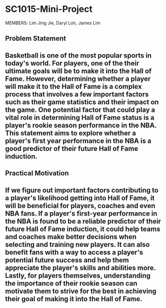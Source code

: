 # SC1015-Mini-Project

MEMBERS: Lim Jing Jie, Daryl Loh, James Lim

## Problem Statement

Basketball is one of the most popular sports in today's world. For players, one of the their ultimate goals will be to make it into the Hall of Fame. However, determining whether a player will make it to the Hall of Fame is a complex process that involves a few important factors such as their game statistics and their impact on the game. One potential factor that could play a vital role in determining Hall of Fame status is a player's rookie season performance in the NBA. This statement aims to explore whether a player's first year performance in the NBA is a good predictor of their future Hall of Fame induction.
---------------------------------------------------------------------------------------------------------------------------------------------------------------------
## Practical Motivation

If we figure out important factors contributing to a player's likelihood getting into Hall of Fame, it will be beneficial for players, coaches and even NBA fans. If a player's first-year performance in the NBA is found to be a reliable predictor of their future Hall of Fame induction, it could help teams and coaches make better decisions when selecting and training new players. It can also benefit fans with a way to access a player's potential future success and help them appreciate the player's skills and abilities more. Lastly, for players themselves, understanding the importance of their rookie season can motivate them to strive for the best in achieving their goal of making it into the Hall of Fame.
---------------------------------------------------------------------------------------------------------------------------------------------------------------------
